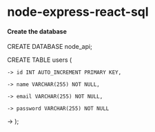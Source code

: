 # node-express-react-sql

#### Create the database

CREATE DATABASE node_api;

CREATE TABLE users (

    -> id INT AUTO_INCREMENT PRIMARY KEY,
    
    -> name VARCHAR(255) NOT NULL,
    
    -> email VARCHAR(255) NOT NULL,
    
    -> password VARCHAR(255) NOT NULL
    
-> );
